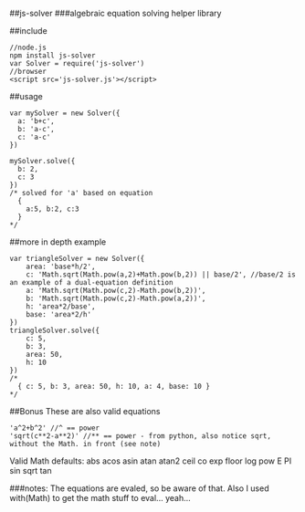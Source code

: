 ##js-solver
###algebraic equation solving helper library

##include
<pre><code>//node.js
npm install js-solver
var Solver = require('js-solver')
//browser
&lt;script src='js-solver.js'>&lt;/script>
</code></pre>


##usage
<pre><code>var mySolver = new Solver({
  a: 'b+c',
  b: 'a-c',
  c: 'a-c'
})

mySolver.solve({
  b: 2,
  c: 3
})
/* solved for 'a' based on equation
  {
    a:5, b:2, c:3
  }
*/
</code></pre>

##more in depth example
<pre><code>var triangleSolver = new Solver({
    area: 'base*h/2',
    c: 'Math.sqrt(Math.pow(a,2)+Math.pow(b,2)) || base/2', //base/2 is an example of a dual-equation definition
    a: 'Math.sqrt(Math.pow(c,2)-Math.pow(b,2))',
    b: 'Math.sqrt(Math.pow(c,2)-Math.pow(a,2))',
    h: 'area*2/base',
    base: 'area*2/h'
})
triangleSolver.solve({
    c: 5,
    b: 3,
    area: 50,
    h: 10
})
/*
  { c: 5, b: 3, area: 50, h: 10, a: 4, base: 10 }
*/
</code></pre>

##Bonus
These are also valid equations
<pre><code>'a^2+b^2' //^ == power
'sqrt(c**2-a**2)' //** == power - from python, also notice sqrt, without the Math. in front (see note)
</code></pre>
Valid Math defaults:
abs acos asin atan atan2 ceil co exp floor log pow E PI sin sqrt tan

###notes:
The equations are evaled, so be aware of that. Also I used with(Math) to get the math stuff to eval... yeah...

